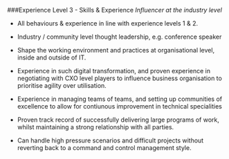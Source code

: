 ###Experience Level 3 - Skills & Experience
*Influencer at the industry level*

* All behaviours & experience in line with experience levels 1 & 2.

* Industry / community level thought leadership, e.g. conference speaker

* Shape the working environment and practices at organisational level, inside and outside of IT.

* Experience in such digital transformation, and proven experience in negotiating with CXO level players to influence business organisation to prioritise agility over utilisation.

* Experience in managing teams of teams, and setting up communities of excellence to allow for contiunous improvement in technical specialities

* Proven track record of successfully delivering large programs of work, whilst maintaining a strong relationship with all parties.

* Can handle high pressure scenarios and difficult projects without reverting back to a command and control management style.
